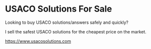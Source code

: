 # USACO Solutions For Sale

Looking to buy USACO solutions/answers safely and quickly?

I sell the safest USACO solutions for the cheapest price on the market.

https://www.usacosolutions.com
